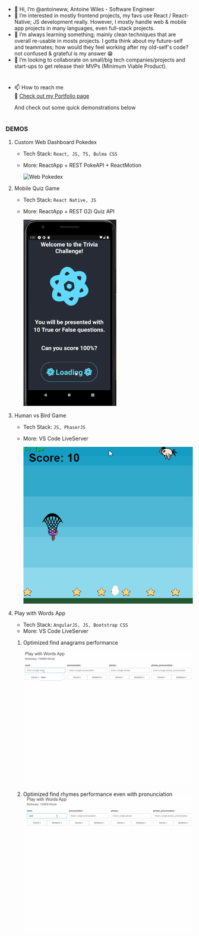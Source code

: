 - 👋 Hi, I’m @antoineww, Antoine Wiles - Software Engineer
- 👀 I’m interested in mostly frontend projects, my favs use React / React-Native; JS development really. 
However, I mostly handle web & mobile app projects in many languages, even full-stack projects.
- 🌱 I’m always learning something; mainly clean techniques that are overall re-usable in mosts projects. 
I gotta think about my future-self and teammates; how would they feel working after my old-self's code? not confused & grateful is my answer 😁
- 💞️ I’m looking to collaborate on small/big tech companies/projects and start-ups to get release their MVPs (Minimum Viable Product).

#
- 📫 How to reach me  
  🤩 [Check out my Portfolio page](https://antoineww.github.io/)
  
  And check out some quick demonstrations below

# 
### DEMOS

[demo_mobile_quiz_game]: https://github.com/antoineww/antoineww/blob/main/demos/quiz.gif "Play the Quiz & Try again the same Quiz"
[demo_web_aw_pokedex]: https://github.com/antoineww/antoineww/blob/main/demos/aw_pokedex_demo4.gif "Custom web dashboard Pokedex"
[human_vs_bird]: https://github.com/antoineww/antoineww/blob/main/demos/human_vs_bird.gif "Human vs Bird Game"
[demo_web_play_with_words1]: https://github.com/antoineww/antoineww/blob/main/demos/play_words1.gif "Play with Word 1"
[demo_web_play_with_words2]: https://github.com/antoineww/antoineww/blob/main/demos/play_words2.gif "Play with Word 2"

1. Custom Web Dashboard Pokedex
   - Tech Stack: `React, JS, TS, Bulma CSS`
   - More: ReactApp + REST PokeAPI + ReactMotion

      ![Web Pokedex][demo_web_aw_pokedex]

2. Mobile Quiz Game
   - Tech Stack: `React Native, JS`
   - More: ReactApp + REST G2i Quiz API 

      <img src="https://github.com/antoineww/antoineww/blob/main/demos/quiz.gif" alt="Custom web dashboard Pokedex" width="250em" height="500em">

3. Human vs Bird Game
   - Tech Stack: `JS, PhaserJS`
   - More: VS Code LiveServer

      ![Human vs Bird][human_vs_bird]

4. Play with Words App 
   - Tech Stack: `AngularJS, JS, Bootstrap CSS`
   - More: VS Code LiveServer
   1. Optimized find anagrams performance

         ![Play with Words 1][demo_web_play_with_words1]

   2. Optimized find rhymes performance even with pronunciation
         ![Play with Words 2][demo_web_play_with_words2]





<!---
antoineww/antoineww is a ✨ special ✨ repository because its `README.md` (this file) appears on your GitHub profile.
You can click the Preview link to take a look at your changes.
--->
